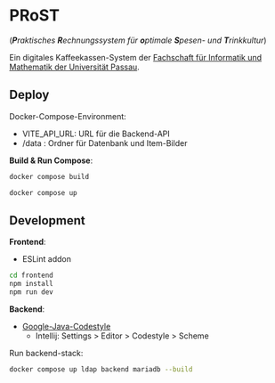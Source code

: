 # PRoST

(***P**raktisches **R**echnungssystem für **o**ptimale **S**pesen- und **T**rinkkultur*)

Ein digitales Kaffeekassen-System
der [Fachschaft für Informatik und Mathematik der Universität Passau](https://fsinfo.fim.uni-passau.de/).

## Deploy

Docker-Compose-Environment:

- VITE_API_URL: URL für die Backend-API
- /data : Ordner für Datenbank und Item-Bilder

**Build & Run Compose**:

```bash
docker compose build
```

```bash
docker compose up
```

## Development

**Frontend**:

- ESLint addon

```bash
cd frontend
npm install
npm run dev
```

**Backend**:

- [Google-Java-Codestyle](https://github.com/google/styleguide/blob/gh-pages/intellij-java-google-style.xml)
    - Intellij: Settings > Editor > Codestyle > Scheme 
  
Run backend-stack:
```bash
docker compose up ldap backend mariadb --build
```